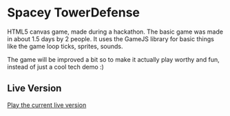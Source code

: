 Spacey TowerDefense
===================

HTML5 canvas game, made during a hackathon. The basic game was made in about 1.5 days by 2 people.
It uses the GameJS library for basic things like the game loop ticks, sprites, sounds.

The game will be improved a bit so to make it actually play worthy and fun, instead of just a cool tech demo :)

Live Version
------------

[Play the current live version](http://www.marjew.nl/spaceytd/)
